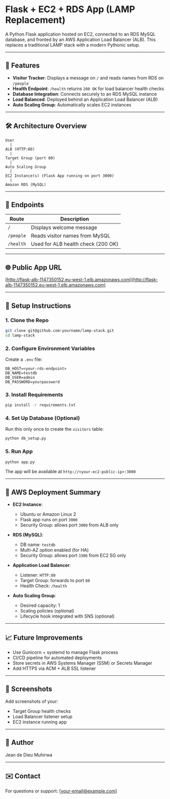 # Flask + EC2 + RDS App (LAMP Replacement)

A Python Flask application hosted on EC2, connected to an RDS MySQL database, and fronted by an AWS Application Load Balancer (ALB). This replaces a traditional LAMP stack with a modern Pythonic setup.

---

## 📄 Features

* **Visitor Tracker**: Displays a message on `/` and reads names from RDS on `/people`
* **Health Endpoint**: `/health` returns `200 OK` for load balancer health checks
* **Database Integration**: Connects securely to an RDS MySQL instance
* **Load Balanced**: Deployed behind an Application Load Balancer (ALB)
* **Auto Scaling Group**: Automatically scales EC2 instances

---

## 🛠️ Architecture Overview

```
User
  |
ALB (HTTP:80)
  |
Target Group (port 80)
  |
Auto Scaling Group
  |
EC2 Instance(s) (Flask App running on port 3000)
  |
Amazon RDS (MySQL)
```

---

## 🔄 Endpoints

| Route     | Description                        |
| --------- | ---------------------------------- |
| `/`       | Displays welcome message           |
| `/people` | Reads visitor names from MySQL     |
| `/health` | Used for ALB health check (200 OK) |

---

## 🌐 Public App URL

[http://flask-alb-1147350152.eu-west-1.elb.amazonaws.com](http://flask-alb-1147350152.eu-west-1.elb.amazonaws.com)

---

## 🔧 Setup Instructions

### 1. Clone the Repo

```bash
git clone git@github.com:yourname/lamp-stack.git
cd lamp-stack
```

### 2. Configure Environment Variables

Create a `.env` file:

```env
DB_HOST=<your-rds-endpoint>
DB_NAME=testdb
DB_USER=admin
DB_PASSWORD=yourpassword
```

### 3. Install Requirements

```bash
pip install -r requirements.txt
```

### 4. Set Up Database (Optional)

Run this only once to create the `visitors` table:

```bash
python db_setup.py
```

### 5. Run App

```bash
python app.py
```

The app will be available at `http://<your-ec2-public-ip>:3000`

---

## 🌟 AWS Deployment Summary

* **EC2 Instance**:

  * Ubuntu or Amazon Linux 2
  * Flask app runs on port `3000`
  * Security Group: allows port `3000` from ALB only

* **RDS (MySQL)**:

  * DB name: `testdb`
  * Multi-AZ option enabled (for HA)
  * Security Group: allows port `3306` from EC2 SG only

* **Application Load Balancer**:

  * Listener: `HTTP:80`
  * Target Group: forwards to port `80`
  * Health Check: `/health`

* **Auto Scaling Group**:

  * Desired capacity: 1
  * Scaling policies (optional)
  * Lifecycle hook integrated with SNS (optional)

---

## 📈 Future Improvements

* Use Gunicorn + systemd to manage Flask process
* CI/CD pipeline for automated deployments
* Store secrets in AWS Systems Manager (SSM) or Secrets Manager
* Add HTTPS via ACM + ALB SSL listener

---

## 👀 Screenshots

Add screenshots of your:

* Target Group health checks
* Load Balancer listener setup
* EC2 instance running app

---

## 📅 Author

Jean de Dieu Muhirwa

---

## ✉️ Contact

For questions or support: \[[your-email@example.com](mailto:your-email@example.com)]

